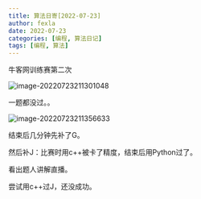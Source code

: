 ```yaml
---
title: 算法日寄[2022-07-23]
author: fexla
date: 2022-07-23
categories: [编程, 算法日记]
tags: [编程, 算法]
---
```

牛客网训练赛第二次

![image-20220723211301048](https://s2.loli.net/2022/07/23/AdlrfKOEDJMcim9.png)

一题都没过。。

![image-20220723211356633](https://s2.loli.net/2022/07/23/3wXRkxWIvSAHql8.png)

结束后几分钟先补了G。

然后补J：比赛时用c++被卡了精度，结束后用Python过了。

看出题人讲解直播。

尝试用c++过J，还没成功。

